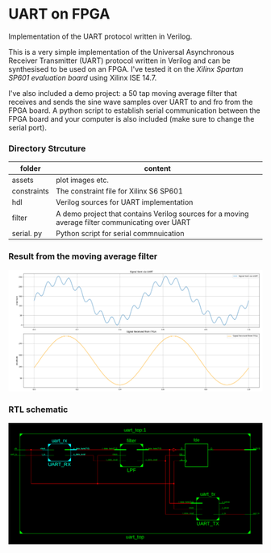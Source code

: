 # UART on FPGA
Implementation of the UART protocol written in Verilog.

This is a very simple implementation of the Universal Asynchronous Receiver Transmitter (UART) protocol written in Verilog and can be synthesised to be used on an FPGA. I've tested it on the *Xilinx Spartan SP601 evaluation board*  using Xilinx ISE 14.7. 

I've also included a demo project: a 50 tap moving average filter that receives and sends the sine wave samples over UART to and fro from the FPGA board. A python script to establish serial communication  between the FPGA board and your computer is also included (make sure to change the serial port).

### Directory Strcuture

|folder  | content  |
|--|--|
| assets  | plot images etc. |
| constraints | The constraint file for Xilinx S6 SP601|
|hdl | Verilog sources for UART implementation |
| filter | A demo project that contains Verilog sources for a moving average filter communicating over UART|
| serial. py | Python script for serial commnuication  |

### Result from the moving average filter

![filter output](assets/fpga_output.png)

### RTL schematic
![filter output](assets/uart_schematic.png)
